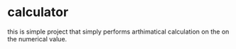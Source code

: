 # calculator
this is simple project that simply performs arthimatical calculation on the on the numerical value.
